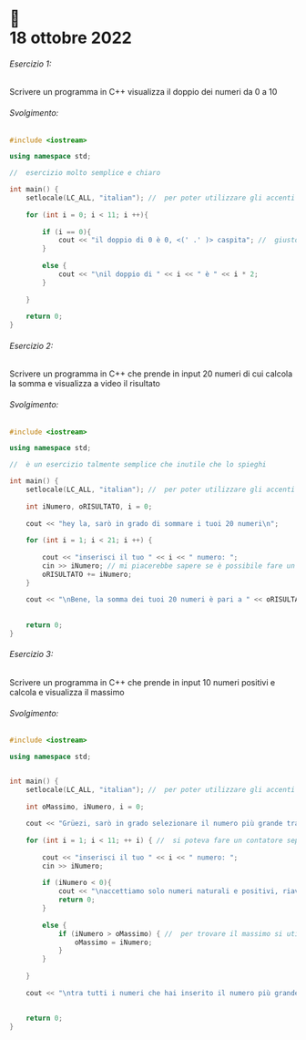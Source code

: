 # :closed_book: <br /> 18 ottobre 2022

###### Esercizio 1:

Scrivere un programma in C++  visualizza  il doppio dei numeri da 0 a 10

###### Svolgimento:


```cpp
#include <iostream>

using namespace std;

//  esercizio molto semplice e chiaro

int main() {
	setlocale(LC_ALL, "italian"); //  per poter utilizzare gli accenti
	
	for (int i = 0; i < 11; i ++){
		
		if (i == 0){
			cout << "il doppio di 0 è 0, <(' .' )> caspita"; //  giusto per 
		}
		
		else {
			cout << "\nil doppio di " << i << " è " << i * 2;
		}
		
	}
	
	return 0;
}
```



###### Esercizio 2:

Scrivere un programma in C++ che prende in input 20 numeri di cui calcola la somma e visualizza a video il risultato

###### Svolgimento:

```cpp
#include <iostream>

using namespace std;

//  è un esercizio talmente semplice che inutile che lo spieghi

int main() {
	setlocale(LC_ALL, "italian"); //  per poter utilizzare gli accenti
	
	int iNumero, oRISULTATO, i = 0;
	
	cout << "hey la, sarò in grado di sommare i tuoi 20 numeri\n";
	
	for (int i = 1; i < 21; i ++) {
		
		cout << "inserisci il tuo " << i << " numero: ";
		cin >> iNumero; // mi piacerebbe sapere se è possibile fare un cin in linea dei 20 numeri senza fare cin >> a, b, c...
		oRISULTATO += iNumero;
	}
	
	cout << "\nBene, la somma dei tuoi 20 numeri è pari a " << oRISULTATO;
	
	
	return 0;
}
```



###### Esercizio 3:

Scrivere un programma in C++ che prende in input 10 numeri positivi e calcola e visualizza il massimo

###### Svolgimento:

```cpp
#include <iostream>

using namespace std;


int main() {
	setlocale(LC_ALL, "italian"); //  per poter utilizzare gli accenti
	
	int oMassimo, iNumero, i = 0;
	
	cout << "Grüezi, sarò in grado selezionare il numero più grande tra i 10 che inserirai, mi raccomando devono essere numeri naturali e positivi!\n";
	
	for (int i = 1; i < 11; ++ i) { //  si poteva fare un contatore separato solo per stampare "inserisci il tuo n numero, ma visto che si poteva unire perchè non farlo? (bisognerebbe comunque evitare e fare un contatore separato)
		
		cout << "inserisci il tuo " << i << " numero: ";
		cin >> iNumero;
		
		if (iNumero < 0){
			cout << "\naccettiamo solo numeri naturali e positivi, riavvia il programma e riprova";
			return 0;
		}
		
		else {
			if (iNumero > oMassimo) { //  per trovare il massimo si utilizza questa specie di "loop" che sarebbe letteralmente: se il numero è più grande del numero massimo allora il numero prenderà il suo posto 
				oMassimo = iNumero;
			}
		}
		
	}
	
	cout << "\ntra tutti i numeri che hai inserito il numero più grande è " << oMassimo;
	
	
	return 0;
}
```